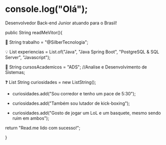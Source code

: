 # console.log("Olá");

Desenvolvedor Back-end Junior atuando para o Brasil!

public String readMeVitor(){
	
  🏢 String trabalho = "@SilberTecnologia";

  💡 List<String> experiencias = List.of("Java", "Java Spring Boot", "PostgreSQL & SQL Server", "Javascript");

  🏫 String cursosAcademicos =  "ADS"; //Analise e Desenvolvimento de Sistemas;

  ❓ List String curiosidades = new ListString();

  - curiosidades.add("Sou corredor e tenho um pace de 5:30");

  - curiosidades.add("Também sou lutador de kick-boxing");

  - curiosidades.add("Gosto de jogar um LoL e um basquete, mesmo sendo ruim em ambos");

  return "Read.me lido com sucesso!";

}
